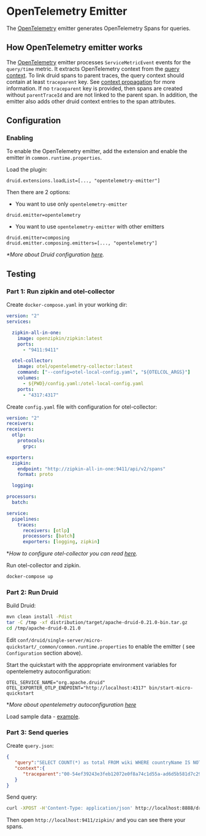 <!--
  ~ Licensed to the Apache Software Foundation (ASF) under one
  ~ or more contributor license agreements.  See the NOTICE file
  ~ distributed with this work for additional information
  ~ regarding copyright ownership.  The ASF licenses this file
  ~ to you under the Apache License, Version 2.0 (the
  ~ "License"); you may not use this file except in compliance
  ~ with the License.  You may obtain a copy of the License at
  ~
  ~   http://www.apache.org/licenses/LICENSE-2.0
  ~
  ~ Unless required by applicable law or agreed to in writing,
  ~ software distributed under the License is distributed on an
  ~ "AS IS" BASIS, WITHOUT WARRANTIES OR CONDITIONS OF ANY
  ~ KIND, either express or implied.  See the License for the
  ~ specific language governing permissions and limitations
  ~ under the License.
  -->

# OpenTelemetry Emitter

The [OpenTelemetry](https://opentelemetry.io/) emitter generates OpenTelemetry Spans for queries.

## How OpenTelemetry emitter works

The [OpenTelemetry](https://opentelemetry.io/) emitter processes `ServiceMetricEvent` events for the `query/time`
metric. It extracts OpenTelemetry context from
the [query context](https://druid.apache.org/docs/latest/querying/query-context.html). To link druid spans to parent
traces, the query context should contain at least `traceparent` key.
See [context propagation](https://www.w3.org/TR/trace-context/) for more information. If no `traceparent` key is
provided, then spans are created without `parentTraceId` and are not linked to the parent span. In addition, the emitter
also adds other druid context entries to the span attributes.

## Configuration

### Enabling

To enable the OpenTelemetry emitter, add the extension and enable the emitter in `common.runtime.properties`.

Load the plugin:

```properties
druid.extensions.loadList=[..., "opentelemetry-emitter"]
```

Then there are 2 options:

* You want to use only `opentelemetry-emitter`

```properties
druid.emitter=opentelemetry
```

* You want to use `opentelemetry-emitter` with other emitters

```properties
druid.emitter=composing
druid.emitter.composing.emitters=[..., "opentelemetry"]
```

_*More about Druid configuration [here](https://druid.apache.org/docs/latest/configuration/index.html)._

## Testing

### Part 1: Run zipkin and otel-collector

Create `docker-compose.yaml` in your working dir:

```yaml
version: "2"
services:

  zipkin-all-in-one:
    image: openzipkin/zipkin:latest
    ports:
      - "9411:9411"

  otel-collector:
    image: otel/opentelemetry-collector:latest
    command: ["--config=otel-local-config.yaml", "${OTELCOL_ARGS}"]
    volumes:
      - ${PWD}/config.yaml:/otel-local-config.yaml
    ports:
      - "4317:4317"
```

Create `config.yaml` file with configuration for otel-collector:

```yaml
version: "2"
receivers:
receivers:
  otlp:
    protocols:
      grpc:

exporters:
  zipkin:
    endpoint: "http://zipkin-all-in-one:9411/api/v2/spans"
    format: proto

  logging:

processors:
  batch:

service:
  pipelines:
    traces:
      receivers: [otlp]
      processors: [batch]
      exporters: [logging, zipkin]
```

*_How to configure otel-collector you can read [here](https://opentelemetry.io/docs/collector/configuration/)._

Run otel-collector and zipkin.

```bash
docker-compose up
```

### Part 2: Run Druid

Build Druid:

```bash
mvn clean install -Pdist
tar -C /tmp -xf distribution/target/apache-druid-0.21.0-bin.tar.gz
cd /tmp/apache-druid-0.21.0
```

Edit `conf/druid/single-server/micro-quickstart/_common/common.runtime.properties` to enable the emitter (
see `Configuration` section above).

Start the quickstart with the apppropriate environment variables for opentelemetry autoconfiguration:

```
OTEL_SERVICE_NAME="org.apache.druid" OTEL_EXPORTER_OTLP_ENDPOINT="http://localhost:4317" bin/start-micro-quickstart
```

*_More about opentelemetry
autoconfiguration [here](https://github.com/open-telemetry/opentelemetry-java/tree/main/sdk-extensions/autoconfigure)_

Load sample data - [example](https://druid.apache.org/docs/latest/tutorials/index.html#load-data).

### Part 3: Send queries

Create `query.json`:

```json
{
   "query":"SELECT COUNT(*) as total FROM wiki WHERE countryName IS NOT NULL",
   "context":{
      "traceparent":"00-54ef39243e3feb12072e0f8a74c1d55a-ad6d5b581d7c29c1-01"
   }
}
```

Send query:

```bash
curl -XPOST -H'Content-Type: application/json' http://localhost:8888/druid/v2/sql/ -d @query.json
```

Then open `http://localhost:9411/zipkin/` and you can see there your spans.